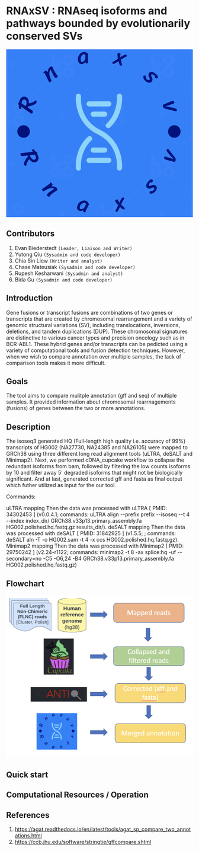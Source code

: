 # RNAxSV : RNAseq isoforms and pathways bounded by evolutionarily conserved SVs

![](images/logo.png)

## Contributors
1. Evan	Biederstedt `(Leader, Liaison and Writer)`
2. Yutong	Qiu `(Sysadmin and code developer)`
3. Chia Sin	Liew `(Writer and analyst)`
4. Chase	Mateusiak `(Sysadmin and code developer)`
5. Rupesh	Kesharwani `(Sysadmin and analyst)`
6. Bida	Gu `(Sysadmin and code developer)`


## Introduction
Gene fusions or transcript fusions are combinations of two genes or transcripts that are created by chromosomal rearrangement and a variety of genomic structural variations (SV), including translocations, inversions, deletions, and tandem duplications (DUP). These chromosomal signatures are distinctive to various cancer types and precision oncology such as in BCR-ABL1.
These hybrid genes and/or transcripts can be pedicted using a variety of computational tools and fusion detection techniques. However, when we wish to compare annotation over multiple samples, the lack of comparison tools makes it more difficult.

## Goals
The tool aims to compare mulitple annotation (gff and seq) of multiple samples. It provided information about chromosomal rearrnagements (fusions) of genes between the two or more annotations. 

## Description
The isoseq3 generated HQ (Full-length high quality i.e. accuracy of 99%) transcripts of HG002 (NA27730, NA24385 and NA26105) were mapped to GRCh38 using three different long read alignment tools (uLTRA, deSALT and Minimap2). Next, we performed cDNA_cupcake workflow to collapse the redundant isoforms from bam, followed by filtering the low counts isoforms by 10 and filter away 5' degraded isoforms that might not be biologically significant. And at last, generated corrected gff and fasta as final output which futher utilized as input for the our tool.

Commands:

uLTRA mapping
Then the data was processed with uLTRA [ PMID: 34302453 ] (v0.0.4.1; commands: uLTRA align --prefix prefix --isoseq --t 4 --index index_dir/ GRCh38.v33p13.primary_assembly.fa HG002.polished.hq.fastq.gz results_dir/).
deSALT mapping
Then the data was processed with deSALT [ PMID: 31842925 ] (v1.5.5; ; commands: deSALT aln -T -o HG002.sam -t 4 -x ccs HG002.polished.hq.fastq.gz).
Minimap2 mapping
Then the data was processed with Minimap2 [ PMID: 29750242 ] (v2.24-r1122; commands: minimap2 -t 8 -ax splice:hq -uf --secondary=no -C5 -O6,24 -B4 GRCh38.v33p13.primary_assembly.fa HG002.polished.hq.fastq.gz)

## Flowchart
![](images/workflow.png)

## Quick start


## Computational Resources / Operation


## References
1. https://agat.readthedocs.io/en/latest/tools/agat_sp_compare_two_annotations.html
2. https://ccb.jhu.edu/software/stringtie/gffcompare.shtml


